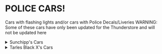 # POLICE CARS!
Cars with flashing lights and/or cars with Police Decals/Liveries
WARNING: Some of these cars have only been updated for the Thunderstore and will not be updated here

<details>
  <summary>Sunchipp's Cars</summary>
  
  * 2007 Ford Crown Victoria
  * 2013 Dodge Charger Police
  * Sunchipp's Rat-Rod (Police Version) (Update: centered licence plate)
  * Magnum (San Francisco Rush 2049)
  * 1982 Foxbody Mustang
  * Prism
  * Ford Explorer
</details>
<details>
<summary>Tarles Black X's Cars</summary>
  
  * Zartex
  * Driv3r-Miami-Cop
